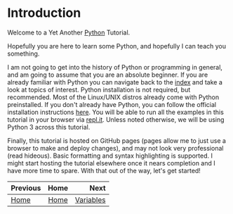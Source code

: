 # Introduction

Welcome to a Yet Another [Python](https://www.python.org) Tutorial.

Hopefully you are here to learn some Python, and hopefully I can teach you something.

I am not going to get into the history of Python or programming in general, and am going to assume that you are an absolute beginner. If you are already familiar with Python you can navigate back to the [index](index.md) and take a look at topics of interest. Python installation is not required, but recommended. Most of the Linux/UNIX distros already come with Python preinstalled. If you don't already have Python, you can follow the official installation instructions [here](https://www.python.org/about/gettingstarted/). You will be able to run all the examples in this tutorial in your browser via [repl.it](https://repl.it/languages/python3). Unless noted otherwise, we will be using Python 3 across this tutorial.

Finally, this tutorial is hosted on GitHub pages (pages allow me to just use a browser to make and deploy changes), and may not look very professional (read hideous). Basic formatting and syntax highlighting is supported. I might start hosting the tutorial elsewhere once it nears completion and I have more time to spare. With that out of the way, let's get started!


| Previous         | Home              | Next                      |
|:-----------------|:-----------------:|--------------------------:|
| [Home](index.md) | [Home](index.md)  | [Variables](variables.md) |
